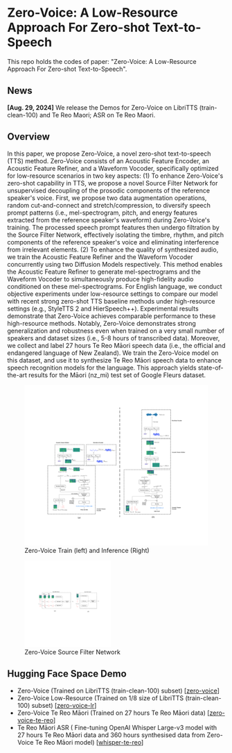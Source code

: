 # Zero-Voice: A Low-Resource Approach For Zero-shot Text-to-Speech

This repo holds the codes of paper: "Zero-Voice: A Low-Resource Approach For Zero-shot Text-to-Speech".

## News

**[Aug. 29, 2024]** We release the Demos for Zero-Voice on LibriTTS (train-clean-100) and Te Reo Maori;  ASR on Te Reo Maori.

## Overview

In this paper, we propose Zero-Voice, a novel zero-shot text-to-speech (TTS) method. Zero-Voice consists of an Acoustic Feature Encoder, an Acoustic Feature Refiner, and a Waveform Vocoder, specifically optimized for low-resource scenarios in two key aspects: (1) To enhance Zero-Voice's zero-shot capability in TTS, we propose a novel Source Filter Network for unsupervised decoupling of the prosodic components of the reference speaker's voice. First, we propose two data augmentation operations, random cut-and-connect and stretch/compression, to diversify speech prompt patterns (i.e., mel-spectrogram, pitch, and energy features extracted from the reference speaker's waveform) during Zero-Voice's training. The processed speech prompt features then undergo filtration by the Source Filter Network, effectively isolating the timbre, rhythm, and pitch components of the reference speaker's voice and eliminating interference from irrelevant elements.
(2) To enhance the quality of synthesized audio, we train the Acoustic Feature Refiner and the Waveform Vocoder concurrently using two Diffusion Models respectively. This method enables the Acoustic Feature Refiner to generate mel-spectrograms and the Waveform Vocoder to simultaneously produce high-fidelity audio conditioned on these mel-spectrograms. For English language, we conduct objective experiments under low-resource settings to compare our model with recent strong zero-shot TTS baseline methods under high-resource settings (e.g., StyleTTS 2 and HierSpeech++). Experimental results demonstrate that Zero-Voice achieves comparable performance to these high-resource methods. Notably, Zero-Voice demonstrates strong generalization and robustness even when trained on a very small number of speakers and dataset sizes (i.e., 5-8 hours of transcribed data). Moreover, we collect and label 27 hours Te Reo Māori speech data (i.e., the official and endangered language of New Zealand). We train the Zero-Voice model on this dataset, and use it to synthesize Te Reo Māori speech data to enhance speech recognition models for the language. This approach yields state-of-the-art results for the Māori (nz\_mi) test set of Google Fleurs dataset.

<figure>
<img src="assets/modeltrainingandinference.svg" alt="modeltrainingandinference" style="zoom: 50%;" />
<figcaption>Zero-Voice Train (left) and Inference (Right) </figcaption>
</figure>

<figure>
<img viewBox="0 0 400 400" width="400" height="400" src="assets/data_preprocessing.svg" alt="/data_preprocessing" style="zoom: 50%;" />
<figcaption>Zero-Voice Source Filter Network </figcaption>
</figure>

## Hugging Face Space Demo

- Zero-Voice (Trained on LibriTTS (train-clean-100) subset) [[zero-voice](https://huggingface.co/spaces/zwan074/zero-voice)] 
- Zero-Voice Low-Resource (Trained on 1/8 size of LibriTTS (train-clean-100) subset)  [[zero-voice-lr](https://huggingface.co/spaces/zwan074/zero-voice-lr)] 
- Zero-Voice Te Reo Māori (Trained on 27 hours Te Reo Māori data)  [[zero-voice-te-reo](https://huggingface.co/spaces/zwan074/zero-voice-te-reo)] 
- Te Reo Māori ASR ( Fine-tuning OpenAI Whisper Large-v3 model with 27 hours Te Reo Māori data and 360 hours synthesised data from Zero-Voice Te Reo Māori model)  [[whisper-te-reo](https://huggingface.co/spaces/zwan074/whisper-te-reo)] 
